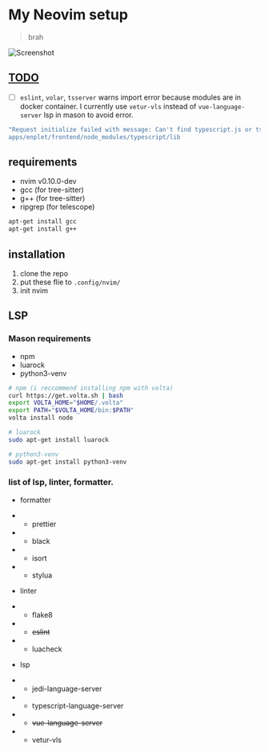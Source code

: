 # My Neovim setup

> brah

![Screenshot](https://i.imgur.com/pWJ3cpk.png)


## [TODO](#todo)

* [ ] `eslint`, `volar`, `tsserver` warns import error because modules are in docker container.
I currently use `vetur-vls` instead of `vue-language-server` lsp in mason to avoid error.

```bash
"Request initialize failed with message: Can't find typescript.js or tsserverlibrary.js in /home/xxx/programs/web
apps/enplet/frontend/node_modules/typescript/lib
```

## requirements
* nvim v0.10.0-dev
* gcc (for tree-sitter)
* g++ (for tree-sitter)
* ripgrep (for telescope)

```bash
apt-get install gcc
apt-get install g++
```

## installation

1. clone the repo
2. put these flie to `.config/nvim/`
3. init nvim

## LSP

### Mason requirements

* npm
* luarock
* python3-venv

```bash
# npm (i reccommend installing npm with volta)
curl https://get.volta.sh | bash
export VOLTA_HOME="$HOME/.volta"
export PATH="$VOLTA_HOME/bin:$PATH"
volta install node

# luarock
sudo apt-get install luarock

# python3-venv
sudo apt-get install python3-venv
```

### list of lsp, linter, formatter.

* formatter
* * prettier
* * black
* * isort
* * stylua

* linter
* * flake8
* * ~~eslint~~
* * luacheck

* lsp
* * jedi-language-server
* * typescript-language-server
* * ~~vue-language-server~~
* * vetur-vls







